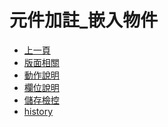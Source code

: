 # 元件加註_嵌入物件
* [上一頁]({back})
* [版面相關](README#layout)
* [動作說明](README#form-action)
* [欄位說明](README#object-desc)
* [儲存檢控](README#save-action)
* [history](history)


<!--
子表單無法從主單(README.md)開啟者，才需要列在sidebar中
-->